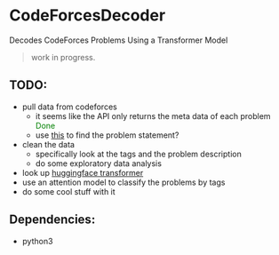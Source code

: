 # CodeForcesDecoder
Decodes CodeForces Problems Using a Transformer Model

> work in progress.  

## TODO:
- pull data from codeforces
    - it seems like the API only returns the meta data of each problem      <span style="color:green">Done</span>
    - use [this](https://github.com/kerolloz/codeforces-problem-scraper-api) to find the problem statement?
- clean the data
    - specifically look at the tags and the problem description
    - do some exploratory data analysis
- look up [huggingface transformer](https://www.google.com/search?q=huggingface+transformers&oq=huggingface+transformer&aqs=chrome.0.0i131i433i457j69i57j0l6.2868j0j7&sourceid=chrome&ie=UTF-8)
- use an attention model to classify the problems by tags
- do some cool stuff with it


## Dependencies:
- python3

